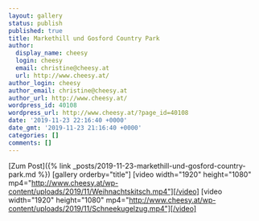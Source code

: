 ```yaml
---
layout: gallery
status: publish
published: true
title: Markethill und Gosford Country Park
author:
  display_name: cheesy
  login: cheesy
  email: christine@cheesy.at
  url: http://www.cheesy.at/
author_login: cheesy
author_email: christine@cheesy.at
author_url: http://www.cheesy.at/
wordpress_id: 40108
wordpress_url: http://www.cheesy.at/?page_id=40108
date: '2019-11-23 22:16:40 +0000'
date_gmt: '2019-11-23 21:16:40 +0000'
categories: []
comments: []
---
```


[Zum Post]({% link _posts/2019-11-23-markethill-und-gosford-country-park.md %})
[gallery orderby="title"]
[video width="1920" height="1080" mp4="http://www.cheesy.at/wp-content/uploads/2019/11/Weihnachtskitsch.mp4"][/video]
[video width="1920" height="1080" mp4="http://www.cheesy.at/wp-content/uploads/2019/11/Schneekugelzug.mp4"][/video]
